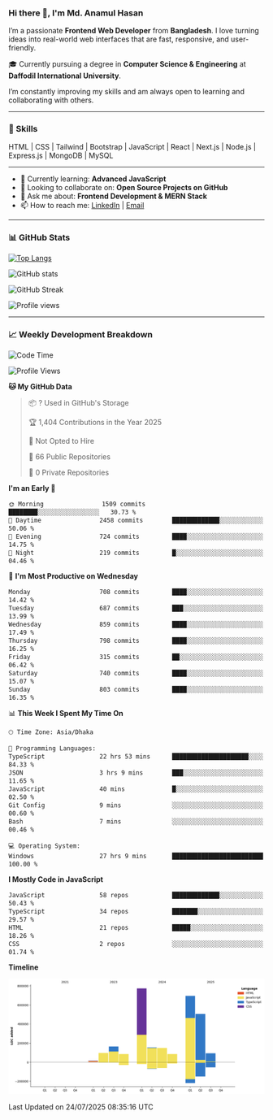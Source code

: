 ### Hi there 👋, I'm Md. Anamul Hasan

I’m a passionate **Frontend Web Developer** from **Bangladesh**. I love turning ideas into real-world web interfaces that are fast, responsive, and user-friendly.

🎓 Currently pursuing a degree in **Computer Science & Engineering** at **Daffodil International University**.

I’m constantly improving my skills and am always open to learning and collaborating with others.

---

### 🚀 Skills
HTML | CSS | Tailwind | Bootstrap | JavaScript | React | Next.js | Node.js | Express.js | MongoDB | MySQL 

---

- 🌱 Currently learning: **Advanced JavaScript**
- 👯 Looking to collaborate on: **Open Source Projects on GitHub**
- 💬 Ask me about: **Frontend Development & MERN Stack**
- 📫 How to reach me: [LinkedIn](https://www.linkedin.com/in/mdanamulhasan201) | [Email](mailto:anamulhasan3625@gmail.com)

---

### 📊 GitHub Stats

[![Top Langs](https://github-readme-stats.vercel.app/api/top-langs/?username=mdanamulhasan201&layout=compact)](https://github.com/anuraghazra/github-readme-stats)

![GitHub stats](https://github-readme-stats.vercel.app/api?username=mdanamulhasan201&show_icons=true&count_private=true&theme=tokyonight)

![GitHub Streak](https://streak-stats.demolab.com?user=mdanamulhasan201&theme=tokyonight)

![Profile views](https://gpvc.arturio.dev/mdanamulhasan201)

---

### 📈 Weekly Development Breakdown

<!--START_SECTION:waka-->
![Code Time](http://img.shields.io/badge/Code%20Time-466%20hrs%209%20mins-blue)

![Profile Views](http://img.shields.io/badge/Profile%20Views-0-blue)

**🐱 My GitHub Data** 

> 📦 ? Used in GitHub's Storage 
 > 
> 🏆 1,404 Contributions in the Year 2025
 > 
> 🚫 Not Opted to Hire
 > 
> 📜 66 Public Repositories 
 > 
> 🔑 0 Private Repositories 
 > 
**I'm an Early 🐤** 

```text
🌞 Morning                1509 commits        ████████░░░░░░░░░░░░░░░░░   30.73 % 
🌆 Daytime                2458 commits        █████████████░░░░░░░░░░░░   50.06 % 
🌃 Evening                724 commits         ████░░░░░░░░░░░░░░░░░░░░░   14.75 % 
🌙 Night                  219 commits         █░░░░░░░░░░░░░░░░░░░░░░░░   04.46 % 
```
📅 **I'm Most Productive on Wednesday** 

```text
Monday                   708 commits         ████░░░░░░░░░░░░░░░░░░░░░   14.42 % 
Tuesday                  687 commits         ███░░░░░░░░░░░░░░░░░░░░░░   13.99 % 
Wednesday                859 commits         ████░░░░░░░░░░░░░░░░░░░░░   17.49 % 
Thursday                 798 commits         ████░░░░░░░░░░░░░░░░░░░░░   16.25 % 
Friday                   315 commits         ██░░░░░░░░░░░░░░░░░░░░░░░   06.42 % 
Saturday                 740 commits         ████░░░░░░░░░░░░░░░░░░░░░   15.07 % 
Sunday                   803 commits         ████░░░░░░░░░░░░░░░░░░░░░   16.35 % 
```


📊 **This Week I Spent My Time On** 

```text
🕑︎ Time Zone: Asia/Dhaka

💬 Programming Languages: 
TypeScript               22 hrs 53 mins      █████████████████████░░░░   84.33 % 
JSON                     3 hrs 9 mins        ███░░░░░░░░░░░░░░░░░░░░░░   11.65 % 
JavaScript               40 mins             █░░░░░░░░░░░░░░░░░░░░░░░░   02.50 % 
Git Config               9 mins              ░░░░░░░░░░░░░░░░░░░░░░░░░   00.60 % 
Bash                     7 mins              ░░░░░░░░░░░░░░░░░░░░░░░░░   00.46 % 

💻 Operating System: 
Windows                  27 hrs 9 mins       █████████████████████████   100.00 % 
```

**I Mostly Code in JavaScript** 

```text
JavaScript               58 repos            █████████████░░░░░░░░░░░░   50.43 % 
TypeScript               34 repos            ███████░░░░░░░░░░░░░░░░░░   29.57 % 
HTML                     21 repos            █████░░░░░░░░░░░░░░░░░░░░   18.26 % 
CSS                      2 repos             ░░░░░░░░░░░░░░░░░░░░░░░░░   01.74 % 
```



**Timeline**

![Lines of Code chart](https://raw.githubusercontent.com/mdanamulhasan201/mdanamulhasan201/main/assets/bar_graph.png)


 Last Updated on 24/07/2025 08:35:16 UTC
<!--END_SECTION:waka-->
